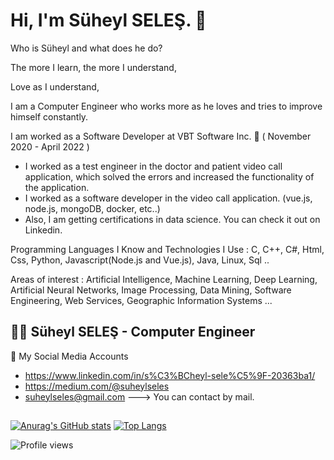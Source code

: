 # Hi, I'm Süheyl SELEŞ. 🙂

Who is Süheyl and what does he do?

The more I learn, the more I understand,

Love as I understand,

I am a Computer Engineer who works more as he loves and tries to improve himself constantly.

I am worked as a Software Developer at VBT Software Inc. 🏢 ( November 2020 - April 2022 )

- I worked as a test engineer in the doctor and patient video call application, which solved the errors and increased the functionality of the application.
- I worked as a software developer in the video call application. (vue.js, node.js, mongoDB, docker, etc..)
- Also, I am getting certifications in data science. You can check it out on Linkedin.

Programming Languages I Know and Technologies I Use : C, C++, C#, Html, Css, Python, Javascript(Node.js and Vue.js), Java, Linux, Sql ..

Areas of interest : Artificial Intelligence, Machine Learning, Deep Learning, Artificial Neural Networks, Image Processing, Data Mining, Software Engineering, Web Services, Geographic Information Systems ...

## 👨‍💻 Süheyl SELEŞ - Computer Engineer
  
🤝 My Social Media Accounts

- https://www.linkedin.com/in/s%C3%BCheyl-sele%C5%9F-20363ba1/
- https://medium.com/@suheylseles
- suheylseles@gmail.com ---> You can contact by mail.

##

[![Anurag's GitHub stats](https://github-readme-stats.vercel.app/api?username=SuheylSeles&show_icons=true&theme=radical)](https://github.com/anuraghazra/github-readme-stats)
[![Top Langs](https://github-readme-stats.vercel.app/api/top-langs/?username=SuheylSeles&layout=compact&text_color=daf7dc&bg_color=151515&hide=css,html,php)](https://github.com/anuraghazra/github-readme-stats)

<!--! [![GitHub Streak](https://github-readme-streak-stats.herokuapp.com/?user=SuheylSeles&theme=dark)](https://git.io/streak-stats) -->

<!--![GitHub Activity Graph](https://activity-graph.herokuapp.com/graph?username=SuheylSeles) -->

![Profile views](https://gpvc.arturio.dev/SuheylSeles)  
